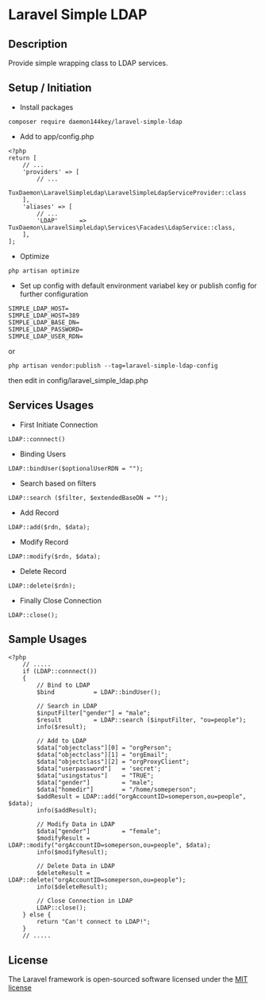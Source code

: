 # Laravel Simple LDAP #

## Description ##
Provide simple wrapping class to LDAP services.

## Setup / Initiation ##
* Install packages
```
composer require daemon144key/laravel-simple-ldap
```
* Add to app/config.php
```
<?php
return [
	// ...
    'providers' => [
    	// ...
        TuxDaemon\LaravelSimpleLdap\LaravelSimpleLdapServiceProvider::class
    ],
    'aliases' => [
    	// ...
        'LDAP'      => TuxDaemon\LaravelSimpleLdap\Services\Facades\LdapService::class,
    ],
];
```
* Optimize
```
php artisan optimize
```
* Set up config with default environment variabel key or publish config for further configuration
```
SIMPLE_LDAP_HOST=
SIMPLE_LDAP_HOST=389
SIMPLE_LDAP_BASE_DN=
SIMPLE_LDAP_PASSWORD=
SIMPLE_LDAP_USER_RDN=
```
or
```
php artisan vendor:publish --tag=laravel-simple-ldap-config
```
then edit in config/laravel_simple_ldap.php

## Services Usages ##
* First Initiate Connection
```
LDAP::connnect()
```
* Binding Users
```
LDAP::bindUser($optionalUserRDN = "");
```
* Search based on filters
```
LDAP::search ($filter, $extendedBaseDN = ""); 
```
* Add Record
```
LDAP::add($rdn, $data);
```
* Modify Record
```
LDAP::modify($rdn, $data);
```
* Delete Record
```
LDAP::delete($rdn);
```
* Finally Close Connection
```
LDAP::close();
```

## Sample Usages ##
```
<?php
	// .....
	if (LDAP::connnect())
	{
		// Bind to LDAP
		$bind			= LDAP::bindUser();

		// Search in LDAP
		$inputFilter["gender"] = "male";
		$result			= LDAP::search ($inputFilter, "ou=people"); 
		info($result);

		// Add to LDAP
		$data["objectclass"][0]	= "orgPerson";
		$data["objectclass"][1]	= "orgEmail";
		$data["objectclass"][2]	= "orgProxyClient";	
		$data["userpassword"] 	= 'secret';
		$data["usingstatus"]	= "TRUE";
		$data["gender"]			= "male";
		$data["homedir"]		= "/home/someperson";
		$addResult = LDAP::add("orgAccountID=someperson,ou=people", $data);
		info($addResult);

		// Modify Data in LDAP
		$data["gender"]			= "female";
		$modifyResult = LDAP::modify("orgAccountID=someperson,ou=people", $data);
		info($modifyResult);

		// Delete Data in LDAP
		$deleteResult = LDAP::delete("orgAccountID=someperson,ou=people");
		info($deleteResult);
		
		// Close Connection in LDAP
		LDAP::close();
	} else {
		return "Can't connect to LDAP!";
	}
	// .....
```

## License ##
The Laravel framework is open-sourced software licensed under the [MIT license](http://opensource.org/licenses/MIT)
